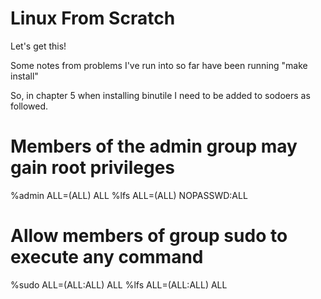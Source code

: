 # Linux From Scratch
Let's get this!

Some notes from problems I've run into so far have been running "make install"

So, in chapter 5 when installing binutile I need to be added to sodoers as followed.

# Members of the admin group may gain root privileges
%admin ALL=(ALL) ALL
%lfs ALL=(ALL) NOPASSWD:ALL


# Allow members of group sudo to execute any command
%sudo	ALL=(ALL:ALL) ALL
%lfs	ALL=(ALL:ALL) ALL


